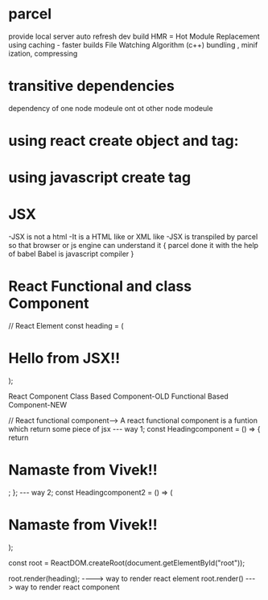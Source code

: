 # parcel
provide local server
auto refresh
dev build
HMR = Hot Module Replacement
using caching - faster builds
File Watching Algorithm (c++)
bundling , minif ization, compressing

# transitive dependencies
 dependency of one node modeule ont ot other node modeule
 
# using react create object and tag:

<!-- <script>
    import React from "react";
import ReactDOM from "react-dom/client";
const heading = React.createElement("h1", {}, "Hello world from Reeeeeacttt !!!!");
const root = ReactDOM.createRoot(document.getElementById("root"));
root.render(heading);
</script> -->

# using javascript create tag 
<!-- 
  <script>
        const heading = document.createElement("h1");
        heading.innerHTML = " Hello World from javascript";

        const viv = document.getElementById("root");
        viv.appendChild(heading);
  </script>  -->

  # JSX
  -JSX is not a html
  -It is a HTML like or XML like
  -JSX is transpiled by parcel so that  browser or   js engine can understand it {
    parcel done it with the help of babel
    Babel is javascript compiler
  } 

  # React Functional and class Component

  // React Element
const heading = (<h1 className="head">Hello from JSX!!</h1>);

 React Component
 Class Based Component-OLD
 Functional Based Component-NEW

// React functional component-->
     A react functional component is a funtion which return some piece of jsx
--- way 1;
    const Headingcomponent = () => {
       return <h1>Namaste from Vivek!!</h1>;
     };
--- way 2;
    const Headingcomponent2 = () => 
    (<h1>Namaste from Vivek!!</h1>);

const root = ReactDOM.createRoot(document.getElementById("root"));

root.render(heading); ----> way to render react element
root.render(<Headingcomponent/>)  ---> way to render react component
